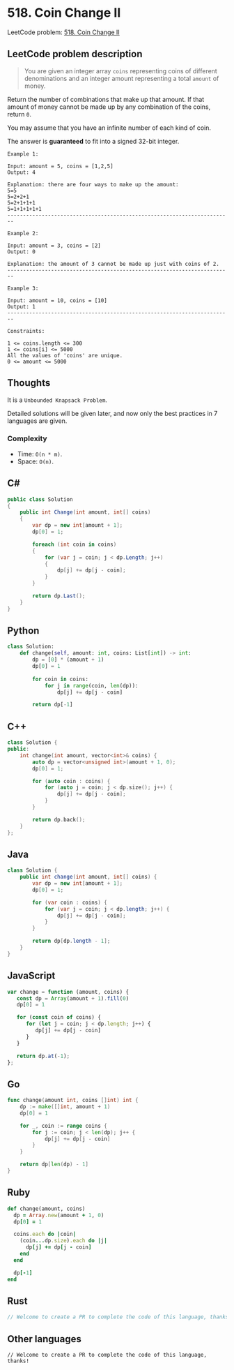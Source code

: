 # 518. Coin Change II
LeetCode problem: [518. Coin Change II](https://leetcode.com/problems/coin-change-ii/)

## LeetCode problem description
> You are given an integer array `coins` representing coins of different denominations and an integer amount representing a total `amount` of money.

Return the number of combinations that make up that amount. If that amount of money cannot be made up by any combination of the coins, return `0`.

You may assume that you have an infinite number of each kind of coin.

The answer is **guaranteed** to fit into a signed 32-bit integer.

```
Example 1:

Input: amount = 5, coins = [1,2,5]
Output: 4

Explanation: there are four ways to make up the amount:
5=5
5=2+2+1
5=2+1+1+1
5=1+1+1+1+1
------------------------------------------------------------------------

Example 2:

Input: amount = 3, coins = [2]
Output: 0

Explanation: the amount of 3 cannot be made up just with coins of 2.
------------------------------------------------------------------------

Example 3:

Input: amount = 10, coins = [10]
Output: 1
------------------------------------------------------------------------

Constraints:

1 <= coins.length <= 300
1 <= coins[i] <= 5000
All the values of 'coins' are unique.
0 <= amount <= 5000
```

## Thoughts
It is a `Unbounded Knapsack Problem`.

Detailed solutions will be given later, and now only the best practices in 7 languages are given.

### Complexity
* Time: `O(n * m)`.
* Space: `O(n)`.

## C#
```c#
public class Solution
{
    public int Change(int amount, int[] coins)
    {
        var dp = new int[amount + 1];
        dp[0] = 1;

        foreach (int coin in coins)
        {
            for (var j = coin; j < dp.Length; j++)
            {
                dp[j] += dp[j - coin];
            }
        }

        return dp.Last();
    }
}
```

## Python
```python
class Solution:
    def change(self, amount: int, coins: List[int]) -> int:
        dp = [0] * (amount + 1)
        dp[0] = 1
        
        for coin in coins:
            for j in range(coin, len(dp)):
                dp[j] += dp[j - coin]

        return dp[-1]
```

## C++
```cpp
class Solution {
public:
    int change(int amount, vector<int>& coins) {
        auto dp = vector<unsigned int>(amount + 1, 0);
        dp[0] = 1;

        for (auto coin : coins) {
            for (auto j = coin; j < dp.size(); j++) {
                dp[j] += dp[j - coin];
            }
        }

        return dp.back();
    }
};
```

## Java
```java
class Solution {
    public int change(int amount, int[] coins) {
        var dp = new int[amount + 1];
        dp[0] = 1;

        for (var coin : coins) {
            for (var j = coin; j < dp.length; j++) {
                dp[j] += dp[j - coin];
            }
        }

        return dp[dp.length - 1];
    }
}
```

## JavaScript
```javascript
var change = function (amount, coins) {
   const dp = Array(amount + 1).fill(0)
   dp[0] = 1

   for (const coin of coins) {
      for (let j = coin; j < dp.length; j++) {
         dp[j] += dp[j - coin]
      }
   }

   return dp.at(-1);
};
```

## Go
```go
func change(amount int, coins []int) int {
    dp := make([]int, amount + 1)
    dp[0] = 1

    for _, coin := range coins {
        for j := coin; j < len(dp); j++ {
            dp[j] += dp[j - coin]
        }
    }

    return dp[len(dp) - 1]
}
```

## Ruby
```ruby
def change(amount, coins)
  dp = Array.new(amount + 1, 0)
  dp[0] = 1

  coins.each do |coin|
    (coin...dp.size).each do |j|
      dp[j] += dp[j - coin]
    end
  end

  dp[-1]
end
```

## Rust
```rust
// Welcome to create a PR to complete the code of this language, thanks!
```

## Other languages
```
// Welcome to create a PR to complete the code of this language, thanks!
```
